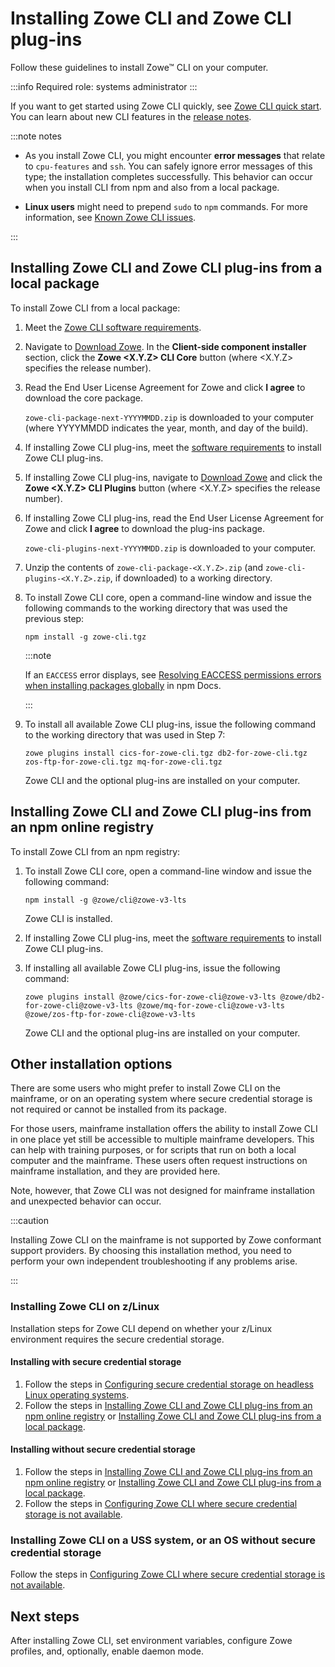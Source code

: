 # Installing Zowe CLI and Zowe CLI plug-ins

Follow these guidelines to install Zowe&trade; CLI on your computer.

:::info Required role: systems administrator
:::

If you want to get started using Zowe CLI quickly, see [Zowe CLI quick start](../getting-started/cli-getting-started.md). You can learn about new CLI features in the [release notes](../whats-new/release-notes/release-notes-overview.md).

:::note notes

- As you install Zowe CLI, you might encounter **error messages** that relate to `cpu-features` and `ssh`. You can safely ignore error messages of this type; the installation completes successfully. This behavior can occur when you install CLI from npm and also from a local package.

- **Linux users** might need to prepend `sudo` to `npm` commands. For more information, see [Known Zowe CLI issues](../troubleshoot/cli/known-cli.md#sudo-syntax-required-to-complete-some-installations).

:::

## Installing Zowe CLI and Zowe CLI plug-ins from a local package

To install Zowe CLI from a local package:

1. Meet the [Zowe CLI software requirements](../user-guide/systemrequirements-cli.md).

2. Navigate to [Download Zowe](https://www.zowe.org/download.html). In the **Client-side component installer** section, click the **Zowe \<X.Y.Z\> CLI Core** button (where \<X.Y.Z\> specifies the release number).

3. Read the End User License Agreement for Zowe and click **I agree** to download the core package.

    `zowe-cli-package-next-YYYYMMDD.zip` is downloaded to your computer (where YYYYMMDD indicates the year, month, and day of the build).

4. If installing Zowe CLI plug-ins, meet the [software requirements](../user-guide/cli-swreqplugins.md) to install Zowe CLI plug-ins.

5. If installing Zowe CLI plug-ins, navigate to [Download Zowe](https://www.zowe.org/download.html) and click the **Zowe \<X.Y.Z\> CLI Plugins** button (where \<X.Y.Z\> specifies the release number).

6. If installing Zowe CLI plug-ins, read the End User License Agreement for Zowe and click **I agree** to download the plug-ins package.

    `zowe-cli-plugins-next-YYYYMMDD.zip` is downloaded to your computer.

7. Unzip the contents of `zowe-cli-package-<X.Y.Z>.zip` (and `zowe-cli-plugins-<X.Y.Z>.zip`, if downloaded) to a working directory.

8. To install Zowe CLI core, open a command-line window and issue the following commands to the working directory that was used the previous step:

   ```
   npm install -g zowe-cli.tgz
   ```

   :::note
   
   If an `EACCESS` error displays, see [Resolving EACCESS permissions errors when installing packages globally](https://docs.npmjs.com/resolving-eacces-permissions-errors-when-installing-packages-globally) in npm Docs.

   :::

9. To install all available Zowe CLI plug-ins, issue the following command to the working directory that was used in Step 7:

   ```
   zowe plugins install cics-for-zowe-cli.tgz db2-for-zowe-cli.tgz zos-ftp-for-zowe-cli.tgz mq-for-zowe-cli.tgz
   ```

   Zowe CLI and the optional plug-ins are installed on your computer.

## Installing Zowe CLI and Zowe CLI plug-ins from an npm online registry

To install Zowe CLI from an npm registry:

1. To install Zowe CLI core, open a command-line window and issue the following command:

   ```
   npm install -g @zowe/cli@zowe-v3-lts
   ```

   Zowe CLI is installed.

2. If installing Zowe CLI plug-ins, meet the [software requirements](../user-guide/cli-swreqplugins.md) to install Zowe CLI plug-ins.

3. If installing all available Zowe CLI plug-ins, issue the following command:
   
   ```
   zowe plugins install @zowe/cics-for-zowe-cli@zowe-v3-lts @zowe/db2-for-zowe-cli@zowe-v3-lts @zowe/mq-for-zowe-cli@zowe-v3-lts @zowe/zos-ftp-for-zowe-cli@zowe-v3-lts
   ```

   Zowe CLI and the optional plug-ins are installed on your computer.

## Other installation options

There are some users who might prefer to install Zowe CLI on the mainframe, or on an operating system where secure credential storage is not required or cannot be installed from its package.

For those users, mainframe installation offers the ability to install Zowe CLI in one place yet still be accessible to multiple mainframe developers. This can help with training purposes, or for scripts that run on both a local computer and the mainframe. These users often request instructions on mainframe installation, and they are provided here.

Note, however, that Zowe CLI was not designed for mainframe installation and unexpected behavior can occur.

:::caution
   
Installing Zowe CLI on the mainframe is not supported by Zowe conformant support providers. By choosing this installation method, you need to perform your own independent troubleshooting if any problems arise.  
   
:::

### Installing Zowe CLI on z/Linux

Installation steps for Zowe CLI depend on whether your z/Linux environment requires the secure credential storage.

#### Installing with secure credential storage

   1. Follow the steps in [Configuring secure credential storage on headless Linux operating systems](./cli-configure-scs-on-headless-linux-os.md).
   2. Follow the steps in [Installing Zowe CLI and Zowe CLI plug-ins from an npm online registry](#installing-zowe-cli-and-zowe-cli-plug-ins-from-an-npm-online-registry) or [Installing Zowe CLI and Zowe CLI plug-ins from a local package](#installing-zowe-cli-and-zowe-cli-plug-ins-from-a-local-package).

#### Installing without secure credential storage

   1. Follow the steps in [Installing Zowe CLI and Zowe CLI plug-ins from an npm online registry](#installing-zowe-cli-and-zowe-cli-plug-ins-from-an-npm-online-registry) or [Installing Zowe CLI and Zowe CLI plug-ins from a local package](#installing-zowe-cli-and-zowe-cli-plug-ins-from-a-local-package).
   2. Follow the steps in [Configuring Zowe CLI where secure credential storage is not available](./cli-configure-cli-on-os-where-scs-unavailable.md).

### Installing Zowe CLI on a USS system, or an OS without secure credential storage

Follow the steps in [Configuring Zowe CLI where secure credential storage is not available](../user-guide/cli-configure-cli-on-os-where-scs-unavailable.md).

## Next steps

After installing Zowe CLI, set environment variables, configure Zowe profiles, and, optionally, enable daemon mode.
